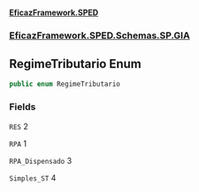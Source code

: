 #### [EficazFramework.SPED](EficazFrameworkSPED.md 'EficazFramework SPED')
### [EficazFramework.SPED.Schemas.SP.GIA](EficazFramework.SPED.Schemas.SP.GIA.md 'EficazFramework.SPED.Schemas.SP.GIA')

## RegimeTributario Enum

```csharp
public enum RegimeTributario
```
### Fields

<a name='EficazFramework.SPED.Schemas.SP.GIA.RegimeTributario.RES'></a>

`RES` 2

<a name='EficazFramework.SPED.Schemas.SP.GIA.RegimeTributario.RPA'></a>

`RPA` 1

<a name='EficazFramework.SPED.Schemas.SP.GIA.RegimeTributario.RPA_Dispensado'></a>

`RPA_Dispensado` 3

<a name='EficazFramework.SPED.Schemas.SP.GIA.RegimeTributario.Simples_ST'></a>

`Simples_ST` 4